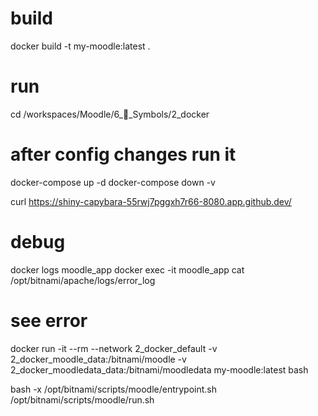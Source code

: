 # build
docker build -t my-moodle:latest .


# run
cd /workspaces/Moodle/6_🔣_Symbols/2_docker

# after config changes run it
docker-compose up -d 
docker-compose down -v


curl https://shiny-capybara-55rwj7pggxh7r66-8080.app.github.dev/

# debug 
docker logs moodle_app
docker exec -it moodle_app cat /opt/bitnami/apache/logs/error_log

# see error 
docker run -it --rm --network 2_docker_default -v 2_docker_moodle_data:/bitnami/moodle -v 2_docker_moodledata_data:/bitnami/moodledata my-moodle:latest bash

bash -x /opt/bitnami/scripts/moodle/entrypoint.sh /opt/bitnami/scripts/moodle/run.sh